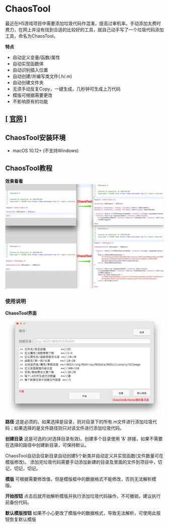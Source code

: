 # ChaosTool
最近在H5游戏项目中需要添加垃圾代码作混淆，提高过审机率。手动添加太费时费力，在网上并没有找到合适的比较好的工具，就自己动手写了一个垃圾代码添加工具，命名为ChaosTool。

**特点**

- 自动定义变量/函数/属性
- 自动实现函数体
- 自动识别插入位置
- 自动创建/并编写类文件(.h/.m)
- 自动创建文件夹
- 无须手动反复Copy，一键生成，几秒钟可生成上万代码
- 模版可根据需要更改
- 不影响原有的功能

## [ [官网](https://www.me88.top/index.php/71.html) ]

## ChaosTool安装环境
- macOS 10.12+ (不支持Windows)

## ChaosTool教程

**效果看看**
![IMG](./2755944421.jpg)

### 使用说明
**ChaosTool界面**
![IMG](./1849601803.png)
**路径**
这是必须的。如果选择是目录，则对目录下的所有.m文件进行添加垃圾代码；如果选择的是文件路径则只对该文件进行添加垃圾代码。

**创建目录**
这是可选的(对选择目录有效)。创建多个目录使用 '&' 拼接，如果不需要在选择的路径中创建新目录，可保持默认。

ChaosTool自动会往新目录自动创建5个新类并自动定义并实现函数(文件数量可在模版修改)。
添加完垃圾代码需要手动添加新建的目录及里面的文件到项目中，切记，切记，切记。

**模版**
可根据需要修改值，但是模版框中的数据格式不能修改，否则无法解析模版。

**开始按钮**
点击后就开始解析模版并执行添加垃圾代码操作，不可撤销，建议执行前备份代码。

**默认模版按钮**
如果不小心更改了模版中的数据格式，导致无法解析，可使用此按钮恢复默认模版